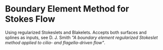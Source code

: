 # Boundary Element Method for Stokes Flow
Using regularized Stokeslets and Blakelets. Accepts both surfaces and splines as inputs, see D. J. Smith *"A boundary element regularized Stokeslet method applied to cilia- and flagella-driven flow"*.
